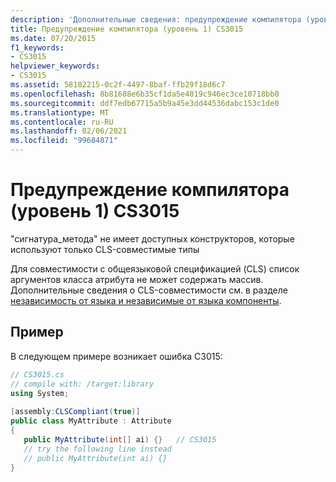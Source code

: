 ```yaml
---
description: 'Дополнительные сведения: предупреждение компилятора (уровень 1) CS3015'
title: Предупреждение компилятора (уровень 1) CS3015
ms.date: 07/20/2015
f1_keywords:
- CS3015
helpviewer_keywords:
- CS3015
ms.assetid: 58182215-0c2f-4497-8baf-ffb29f18d6c7
ms.openlocfilehash: 8b81608e6b35cf1da5e4019c946ec3ce10718bb0
ms.sourcegitcommit: ddf7edb67715a5b9a45e3dd44536dabc153c1de0
ms.translationtype: MT
ms.contentlocale: ru-RU
ms.lasthandoff: 02/06/2021
ms.locfileid: "99684871"
---
```

# <a name="compiler-warning-level-1-cs3015"></a>Предупреждение компилятора (уровень 1) CS3015

"сигнатура_метода" не имеет доступных конструкторов, которые используют только CLS-совместимые типы  
  
 Для совместимости с общеязыковой спецификацией (CLS) список аргументов класса атрибута не может содержать массив. Дополнительные сведения о CLS-совместимости см. в разделе [независимость от языка и независимые от языка компоненты](../../standard/language-independence.md).
  
## <a name="example"></a>Пример  

 В следующем примере возникает ошибка C3015:  
  
```csharp  
// CS3015.cs  
// compile with: /target:library  
using System;  
  
[assembly:CLSCompliant(true)]  
public class MyAttribute : Attribute  
{  
   public MyAttribute(int[] ai) {}   // CS3015  
   // try the following line instead  
   // public MyAttribute(int ai) {}  
}  
```
